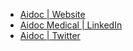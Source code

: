 - [Aidoc | Website](https://www.aidoc.com)
- [Aidoc Medical | LinkedIn](https://www.linkedin.com/company/aidoc)
- [Aidoc | Twitter](https://twitter.com/aidocmed)